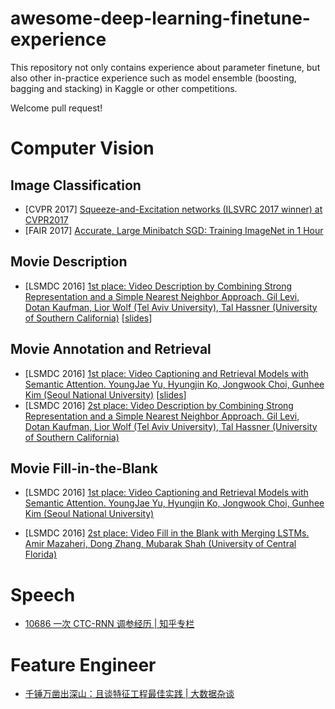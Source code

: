 # awesome-deep-learning-finetune-experience

This repository not only contains experience about parameter finetune, but also other in-practice experience such as model ensemble (boosting, bagging and stacking) in Kaggle or other competitions.

Welcome pull request! 

# Computer Vision

## Image Classification

- [CVPR 2017] [Squeeze-and-Excitation networks (ILSVRC 2017 winner) at CVPR2017](http://image-net.org/challenges/talks_2017/SENet.pdf)  
- [FAIR 2017] [Accurate, Large Minibatch SGD: Training ImageNet in 1 Hour](https://research.fb.com/wp-content/uploads/2017/06/imagenet1kin1h3.pdf)

## Movie Description

- [LSMDC 2016] [1st place: Video Description by Combining Strong Representation and a Simple Nearest Neighbor Approach. Gil Levi, Dotan Kaufman, Lior Wolf (Tel Aviv University), Tal Hassner (University of Southern California)](https://arxiv.org/pdf/1612.06950v1.pdf) [[slides](https://drive.google.com/open?id=0B9nOObAFqKC9Sk0wbk1kX0l4N3M)]

## Movie Annotation and Retrieval

- [LSMDC 2016] [1st place: Video Captioning and Retrieval Models with Semantic Attention. YoungJae Yu, Hyungjin Ko, Jongwook Choi, Gunhee Kim (Seoul National University)](https://arxiv.org/pdf/1610.02947v1.pdf) [[slides](https://drive.google.com/open?id=0B9nOObAFqKC9aHl2VWJVNFp1bFk)]  
- [LSMDC 2016] [2st place: Video Description by Combining Strong Representation and a Simple Nearest Neighbor Approach. Gil Levi, Dotan Kaufman, Lior Wolf (Tel Aviv University), Tal Hassner (University of Southern California)](https://arxiv.org/pdf/1612.06950v1.pdf)

## Movie Fill-in-the-Blank

- [LSMDC 2016] [1st place: Video Captioning and Retrieval Models with Semantic Attention. YoungJae Yu, Hyungjin Ko, Jongwook Choi, Gunhee Kim (Seoul National University)](https://arxiv.org/pdf/1610.02947v1.pdf)

- [LSMDC 2016] [2st place: Video Fill in the Blank with Merging LSTMs. Amir Mazaheri, Dong Zhang, Mubarak Shah (University of Central Florida)](https://arxiv.org/pdf/1610.04062.pdf)

# Speech

- [10686 一次 CTC-RNN 调参经历 | 知乎专栏](https://zhuanlan.zhihu.com/p/28133530)

# Feature Engineer

- [千锤万凿出深山：且谈特征工程最佳实践 | 大数据杂谈](https://mp.weixin.qq.com/s?src=3&timestamp=1502068235&ver=1&signature=OHXa87n8bBbb6zk0JheVJRkbR7db*44d4QkpzzLtveYIwPNglu4AyjaHpE7OMfLxmgOnV-ZxQjswZO3vNnX2LsE4QvAPBI72p7y51wkhM0Wqq-y1pczgAuiqF7CQRTLlAUG7qKtJXPMre7RwHUumTGp0sa*uH9AbVxiq6iQL3mQ=)


